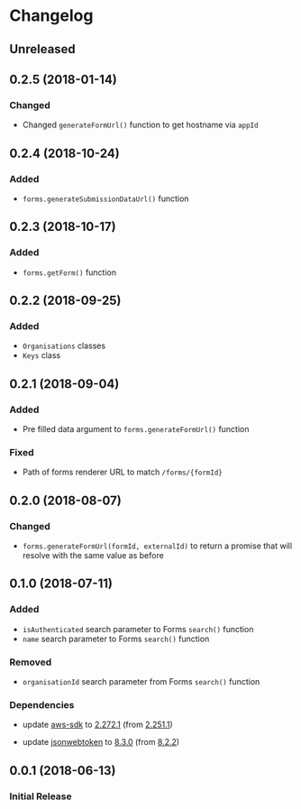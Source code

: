 # Changelog

## Unreleased

## 0.2.5 (2018-01-14)

### Changed

-   Changed `generateFormUrl()` function to get hostname via `appId`

## 0.2.4 (2018-10-24)

### Added

-   `forms.generateSubmissionDataUrl()` function

## 0.2.3 (2018-10-17)

### Added

-   `forms.getForm()` function

## 0.2.2 (2018-09-25)

### Added

-   `Organisations` classes
-   `Keys` class

## 0.2.1 (2018-09-04)

### Added

-   Pre filled data argument to `forms.generateFormUrl()` function

### Fixed

-   Path of forms renderer URL to match `/forms/{formId}`

## 0.2.0 (2018-08-07)

### Changed

-   `forms.generateFormUrl(formId, externalId)` to return a promise that will resolve with the same value as before

## 0.1.0 (2018-07-11)

### Added

-   `isAuthenticated` search parameter to Forms `search()` function
-   `name` search parameter to Forms `search()` function

### Removed

-   `organisationId` search parameter from Forms `search()` function

### Dependencies

-   update [aws-sdk](https://www.npmjs.com/package/aws-sdk) to [2.272.1](https://github.com/aws/aws-sdk-js/releases/tag/v2.272.1) (from [2.251.1](https://github.com/aws/aws-sdk-js/releases/tag/v2.251.1))

-   update [jsonwebtoken](https://www.npmjs.com/package/jsonwebtoken) to [8.3.0](https://github.com/auth0/node-jsonwebtoken/blob/master/CHANGELOG.md) (from [8.2.2](https://github.com/auth0/node-jsonwebtoken/blob/master/CHANGELOG.md))

## 0.0.1 (2018-06-13)

### Initial Release
